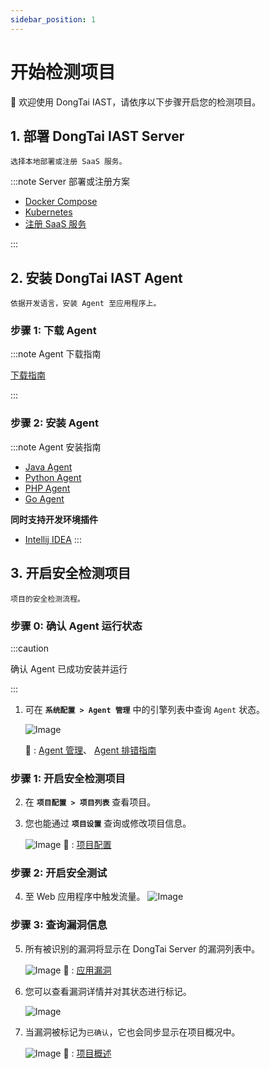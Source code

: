 ```yaml
---
sidebar_position: 1
---
```


# 开始检测项目

👏 欢迎使用 DongTai IAST，请依序以下步骤开启您的检测项目。


## 1. 部署 DongTai IAST Server 

  ```
  选择本地部署或注册 SaaS 服务。
  ```

:::note Server 部署或注册方案

  * [Docker Compose](deploy-server#docker-compose)
  * [Kubernetes](deploy-server#kubernetes)
  * [注册 SaaS 服务](https://jinshuju.net/f/I9PNmf) 

:::

## 2. 安装 DongTai IAST Agent

  ```
  依据开发语言，安装 Agent 至应用程序上。
  ```

### 步骤 1: 下载 Agent

:::note Agent 下载指南

  [下载指南](agent/download-agent)

:::

### 步骤 2: 安装 Agent

:::note Agent 安装指南

  * [Java Agent](agent/install-java-agent)
  * [Python Agent](agent/install-python-agent)
  * [PHP Agent](agent/install-php-agent)
  * [Go Agent](agent/install-go-agent)


  <b>同时支持开发环境插件</b>

  * [Intellij IDEA](agent/plugin/java-agent-idea) 
:::


## 3. 开启安全检测项目

  ```
  项目的安全检测流程。
  ```

### 步骤 0: 确认 Agent 运行状态

:::caution

确认 Agent 已成功安装并运行

:::

1. 可在 **`系统配置 > Agent 管理`** 中的引擎列表中查询 `Agent` 状态。

   ![Image](/img/docs/getting-started/start-project/zh_agent_list.png "")

   🔗 : 
   [Agent 管理](../operation/server-configuration#agent-管理)、
   [Agent 排错指南](agent/agent-troubleshooting)

### 步骤 1: 开启安全检测项目   

2. 在 **`项目配置 > 项目列表`** 查看项目。


3. 您也能通过 **`项目设置`** 查询或修改项目信息。

    ![Image](/img/docs/getting-started/start-project/zh_application_list.png "")
    🔗 : 
    [项目配置](../operation/application-management#新建项目)

### 步骤 2: 开启安全测试

4. 至 Web 应用程序中触发流量。
    ![Image](/img/docs/getting-started/start-project/zh_application_test.png "")

### 步骤 3: 查询漏洞信息

5. 所有被识别的漏洞将显示在 DongTai Server 的漏洞列表中。

    ![Image](/img/docs/getting-started/start-project/zh_application_vuldetect.png "")
    🔗 : 
    [应用漏洞](../operation/vul-management)


6. 您可以查看漏洞详情并对其状态进行标记。

    ![Image](/img/docs/getting-started/start-project/zh_application_vuldetail.png "")

7. 当漏洞被标记为`已确认`，它也会同步显示在项目概况中。
    
    ![Image](/img/docs/getting-started/start-project/zh_application_detail.png "")
    🔗 : 
    [项目概述](../operation/application-management#项目概述")


